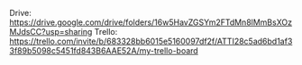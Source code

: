 Drive: https://drive.google.com/drive/folders/16w5HavZGSYm2FTdMn8lMmBsXOzMJdsCC?usp=sharing
Trello: https://trello.com/invite/b/683328bb6015e5160097df2f/ATTI28c5ad6bd1af33f89b5098c5451fd843B6AAE52A/my-trello-board
